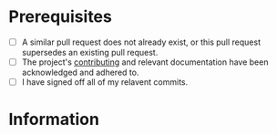 # Prerequisites
<!-- To check boxes, change [ ] to [x] -->
- [ ] A similar pull request does not already exist, or this pull request supersedes an existing pull request.
- [ ] The project's [contributing](https://github.com/Encode42/.github/blob/HEAD/CONTRIBUTING.md) and relevant documentation have been acknowledged and adhered to.
- [ ] I have signed off all of my relavent commits.

<!-- **Closes issue #0** --> <!-- Uncomment if applicable -->

# Information
<!-- What this pull request changes, why said changes are relevant, etc. -->
